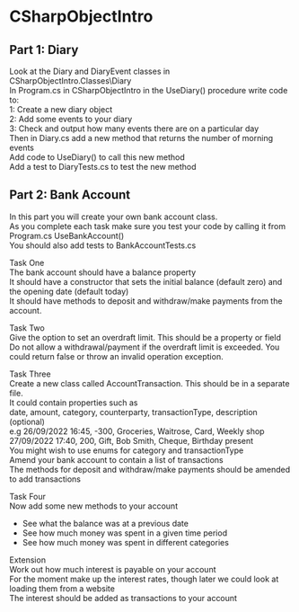 # CSharpObjectIntro

## Part 1: Diary
Look at the Diary and DiaryEvent classes in CSharpObjectIntro.Classes\Diary</br>
In Program.cs in CSharpObjectIntro in the UseDiary() procedure write code to:</br>
1: Create a new diary object</br>
2: Add some events to your diary</br>
3: Check and output how many events there are on a particular day</br>
Then in Diary.cs add a new method that returns the number of morning events</br>
Add code to UseDiary() to call this new method</br>
Add a test to DiaryTests.cs to test the new method</br>

## Part 2: Bank Account
In this part you will create your own bank account class.</br>
As you complete each task make sure you test your code by calling it from Program.cs UseBankAccount()</br>
You should also add tests to BankAccountTests.cs</br>

Task One</br>
The bank account should have a balance property</br>
It should have a constructor that sets the initial balance (default zero) and the opening date (default today)</br>
It should have methods to deposit and withdraw/make payments from the account.</br> 

Task Two</br>
Give the option to set an overdraft limit. This should be a property or field</br>
Do not allow a withdrawal/payment if the overdraft limit is exceeded. You could return false or throw an invalid operation exception.</br>

Task Three</br>
Create a new class called AccountTransaction. This should be in a separate file.</br>
It could contain properties such as</br>
date, amount, category, counterparty, transactionType, description (optional)</br>
e.g 26/09/2022 16:45, -300, Groceries, Waitrose, Card, Weekly shop</br>
27/09/2022 17:40, 200, Gift, Bob Smith, Cheque, Birthday present</br>
You might wish to use enums for category and transactionType</br>
Amend your bank account to contain a list of transactions</br>
The methods for  deposit and withdraw/make payments should be amended to add transactions</br>

Task Four</br>
Now add some new methods to your account</br>
- See what the balance was at a previous date</br>
- See how much money was spent in a given time period</br>
- See how much money was spent in different categories</br>

Extension</br>
Work out how much interest is payable on your account</br>
For the moment make up the interest rates, though later we could look at loading them from a website</br>
The interest should be added as transactions to your account</br>



